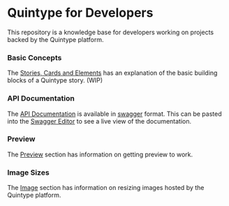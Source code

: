 # Quintype for Developers

This repository is a knowledge base for developers working on projects backed by the Quintype platform.

### Basic Concepts

The [Stories, Cards and Elements](./stories-cards-and-elements.md) has an explanation of the basic building blocks of a Quintype story. (WIP)

### API Documentation

The [API Documentation](https://itsman.quintype.com/sketches-swagger.json) is available in [swagger](http://swagger.io) format. This can be pasted into the [Swagger Editor](http://editor.swagger.io) to see a live view of the documentation.

### Preview

The [Preview](preview/index.md) section has information on getting preview to work.

### Image Sizes

The [Image](images/index.md) section has information on resizing images hosted by the Quintype platform.
